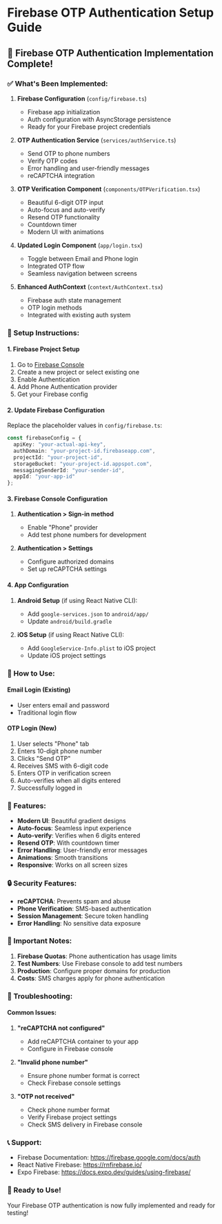 # Firebase OTP Authentication Setup Guide

## 🚀 Firebase OTP Authentication Implementation Complete!

### ✅ What's Been Implemented:

1. **Firebase Configuration** (`config/firebase.ts`)
   - Firebase app initialization
   - Auth configuration with AsyncStorage persistence
   - Ready for your Firebase project credentials

2. **OTP Authentication Service** (`services/authService.ts`)
   - Send OTP to phone numbers
   - Verify OTP codes
   - Error handling and user-friendly messages
   - reCAPTCHA integration

3. **OTP Verification Component** (`components/OTPVerification.tsx`)
   - Beautiful 6-digit OTP input
   - Auto-focus and auto-verify
   - Resend OTP functionality
   - Countdown timer
   - Modern UI with animations

4. **Updated Login Component** (`app/login.tsx`)
   - Toggle between Email and Phone login
   - Integrated OTP flow
   - Seamless navigation between screens

5. **Enhanced AuthContext** (`context/AuthContext.tsx`)
   - Firebase auth state management
   - OTP login methods
   - Integrated with existing auth system

### 🔧 Setup Instructions:

#### 1. Firebase Project Setup
1. Go to [Firebase Console](https://console.firebase.google.com/)
2. Create a new project or select existing one
3. Enable Authentication
4. Add Phone Authentication provider
5. Get your Firebase config

#### 2. Update Firebase Configuration
Replace the placeholder values in `config/firebase.ts`:

```typescript
const firebaseConfig = {
  apiKey: "your-actual-api-key",
  authDomain: "your-project-id.firebaseapp.com",
  projectId: "your-project-id",
  storageBucket: "your-project-id.appspot.com",
  messagingSenderId: "your-sender-id",
  appId: "your-app-id"
};
```

#### 3. Firebase Console Configuration
1. **Authentication > Sign-in method**
   - Enable "Phone" provider
   - Add test phone numbers for development

2. **Authentication > Settings**
   - Configure authorized domains
   - Set up reCAPTCHA settings

#### 4. App Configuration
1. **Android Setup** (if using React Native CLI):
   - Add `google-services.json` to `android/app/`
   - Update `android/build.gradle`

2. **iOS Setup** (if using React Native CLI):
   - Add `GoogleService-Info.plist` to iOS project
   - Update iOS project settings

### 📱 How to Use:

#### Email Login (Existing)
- User enters email and password
- Traditional login flow

#### OTP Login (New)
1. User selects "Phone" tab
2. Enters 10-digit phone number
3. Clicks "Send OTP"
4. Receives SMS with 6-digit code
5. Enters OTP in verification screen
6. Auto-verifies when all digits entered
7. Successfully logged in

### 🎨 Features:

- **Modern UI**: Beautiful gradient designs
- **Auto-focus**: Seamless input experience
- **Auto-verify**: Verifies when 6 digits entered
- **Resend OTP**: With countdown timer
- **Error Handling**: User-friendly error messages
- **Animations**: Smooth transitions
- **Responsive**: Works on all screen sizes

### 🔒 Security Features:

- **reCAPTCHA**: Prevents spam and abuse
- **Phone Verification**: SMS-based authentication
- **Session Management**: Secure token handling
- **Error Handling**: No sensitive data exposure

### 🚨 Important Notes:

1. **Firebase Quotas**: Phone authentication has usage limits
2. **Test Numbers**: Use Firebase console to add test numbers
3. **Production**: Configure proper domains for production
4. **Costs**: SMS charges apply for phone authentication

### 🐛 Troubleshooting:

#### Common Issues:
1. **"reCAPTCHA not configured"**
   - Add reCAPTCHA container to your app
   - Configure in Firebase console

2. **"Invalid phone number"**
   - Ensure phone number format is correct
   - Check Firebase console settings

3. **"OTP not received"**
   - Check phone number format
   - Verify Firebase project settings
   - Check SMS delivery in Firebase console

### 📞 Support:
- Firebase Documentation: https://firebase.google.com/docs/auth
- React Native Firebase: https://rnfirebase.io/
- Expo Firebase: https://docs.expo.dev/guides/using-firebase/

### 🎉 Ready to Use!
Your Firebase OTP authentication is now fully implemented and ready for testing!
